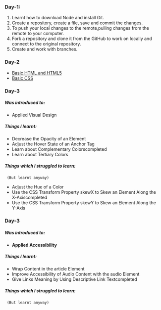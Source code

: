 ### Day-1:
 1. Learnt how to download Node and install Git.
 2. Create a repository, create a file, save and commit the changes.
 3. To push your local changes to the remote,pulling changes from the remote to your computer.
 4. Fork a repository and clone it from the GitHub to work on locally and connect to the original repository.
 5. Create and work with branches.

### Day-2
- [Basic HTML and HTML5](http://beta.freecodecamp.com/en/map)
- [Basic CSS](http://beta.freecodecamp.com/en/map)

### Day-3 
##### Was introduced to:
- Applied Visual Design
##### Things I learnt:
- Decrease the Opacity of an Element
- Adjust the Hover State of an Anchor Tag
- Learn about Complementary Colorscompleted
- Learn about Tertiary Colors
##### Things which I struggled to learn:
     (But learnt anyway)
- Adjust the Hue of a Color
- Use the CSS Transform Property skewX to Skew an Element Along the X-Axiscompleted
- Use the CSS Transform Property skewY to Skew an Element Along the Y-Axis


### Day-3 
##### Was introduced to:
- **Applied Accessibility**
##### Things I learnt:
- Wrap Content in the article Element
- Improve Accessibility of Audio Content with the audio Element
- Give Links Meaning by Using Descriptive Link Textcompleted
##### Things which I struggled to learn:
     (But learnt anyway)


